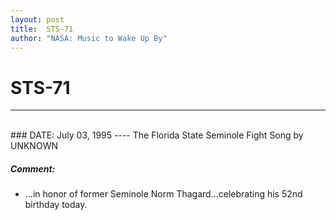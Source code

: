 ```yaml
---
layout: post
title:  STS-71
author: "NASA: Music to Wake Up By"
---
```


# STS-71
----
<br/>
### DATE: July 03, 1995
----
The Florida State Seminole Fight Song by UNKNOWN

##### Comment:
* ...in honor of former Seminole Norm Thagard...celebrating his 52nd birthday today.
